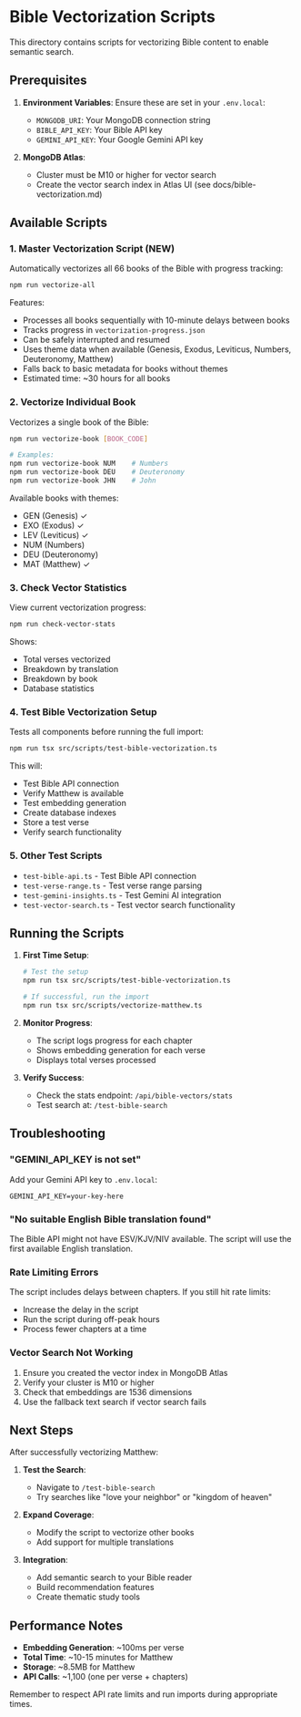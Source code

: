 # Bible Vectorization Scripts

This directory contains scripts for vectorizing Bible content to enable semantic search.

## Prerequisites

1. **Environment Variables**: Ensure these are set in your `.env.local`:
   - `MONGODB_URI`: Your MongoDB connection string
   - `BIBLE_API_KEY`: Your Bible API key
   - `GEMINI_API_KEY`: Your Google Gemini API key

2. **MongoDB Atlas**: 
   - Cluster must be M10 or higher for vector search
   - Create the vector search index in Atlas UI (see docs/bible-vectorization.md)

## Available Scripts

### 1. Master Vectorization Script (NEW)
Automatically vectorizes all 66 books of the Bible with progress tracking:

```bash
npm run vectorize-all
```

Features:
- Processes all books sequentially with 10-minute delays between books
- Tracks progress in `vectorization-progress.json`
- Can be safely interrupted and resumed
- Uses theme data when available (Genesis, Exodus, Leviticus, Numbers, Deuteronomy, Matthew)
- Falls back to basic metadata for books without themes
- Estimated time: ~30 hours for all books

### 2. Vectorize Individual Book
Vectorizes a single book of the Bible:

```bash
npm run vectorize-book [BOOK_CODE]

# Examples:
npm run vectorize-book NUM    # Numbers
npm run vectorize-book DEU    # Deuteronomy
npm run vectorize-book JHN    # John
```

Available books with themes:
- GEN (Genesis) ✓
- EXO (Exodus) ✓
- LEV (Leviticus) ✓
- NUM (Numbers)
- DEU (Deuteronomy)
- MAT (Matthew) ✓

### 3. Check Vector Statistics
View current vectorization progress:

```bash
npm run check-vector-stats
```

Shows:
- Total verses vectorized
- Breakdown by translation
- Breakdown by book
- Database statistics

### 4. Test Bible Vectorization Setup
Tests all components before running the full import:

```bash
npm run tsx src/scripts/test-bible-vectorization.ts
```

This will:
- Test Bible API connection
- Verify Matthew is available
- Test embedding generation
- Create database indexes
- Store a test verse
- Verify search functionality

### 5. Other Test Scripts

- `test-bible-api.ts` - Test Bible API connection
- `test-verse-range.ts` - Test verse range parsing
- `test-gemini-insights.ts` - Test Gemini AI integration
- `test-vector-search.ts` - Test vector search functionality

## Running the Scripts

1. **First Time Setup**:
   ```bash
   # Test the setup
   npm run tsx src/scripts/test-bible-vectorization.ts
   
   # If successful, run the import
   npm run tsx src/scripts/vectorize-matthew.ts
   ```

2. **Monitor Progress**:
   - The script logs progress for each chapter
   - Shows embedding generation for each verse
   - Displays total verses processed

3. **Verify Success**:
   - Check the stats endpoint: `/api/bible-vectors/stats`
   - Test search at: `/test-bible-search`

## Troubleshooting

### "GEMINI_API_KEY is not set"
Add your Gemini API key to `.env.local`:
```
GEMINI_API_KEY=your-key-here
```

### "No suitable English Bible translation found"
The Bible API might not have ESV/KJV/NIV available. The script will use the first available English translation.

### Rate Limiting Errors
The script includes delays between chapters. If you still hit rate limits:
- Increase the delay in the script
- Run the script during off-peak hours
- Process fewer chapters at a time

### Vector Search Not Working
1. Ensure you created the vector index in MongoDB Atlas
2. Verify your cluster is M10 or higher
3. Check that embeddings are 1536 dimensions
4. Use the fallback text search if vector search fails

## Next Steps

After successfully vectorizing Matthew:

1. **Test the Search**:
   - Navigate to `/test-bible-search`
   - Try searches like "love your neighbor" or "kingdom of heaven"

2. **Expand Coverage**:
   - Modify the script to vectorize other books
   - Add support for multiple translations

3. **Integration**:
   - Add semantic search to your Bible reader
   - Build recommendation features
   - Create thematic study tools

## Performance Notes

- **Embedding Generation**: ~100ms per verse
- **Total Time**: ~10-15 minutes for Matthew
- **Storage**: ~8.5MB for Matthew
- **API Calls**: ~1,100 (one per verse + chapters)

Remember to respect API rate limits and run imports during appropriate times.
